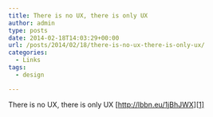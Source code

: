 ```yaml
---
title: There is no UX, there is only UX
author: admin
type: posts
date: 2014-02-18T14:03:29+00:00
url: /posts/2014/02/18/there-is-no-ux-there-is-only-ux/
categories:
  - Links
tags:
  - design

---
```

There is no UX, there is only UX [http://lbbn.eu/1jBhJWX][1]

 [1]: http://www.disambiguity.com/there-is-no-ux/